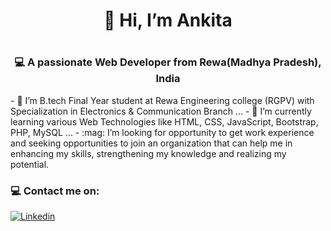 <h1 align="center">🙋 Hi, I’m Ankita<h1>
<h3 align="center">💻 A passionate Web Developer from Rewa(Madhya Pradesh), India </h3>
- 👀 I’m B.tech Final Year student at Rewa Engineering college (RGPV) with Specialization in Electronics & Communication Branch ...
- 🌱 I’m currently learning various Web Technologies like HTML, CSS, JavaScript, Bootstrap, PHP, MySQL ...
- :mag: I’m looking for opportunity to get work experience and seeking opportunities to
join an organization that can help me in enhancing my skills, strengthening my knowledge and realizing my
potential.

  
### :computer: Contact me on:
[![Linkedin](https://img.shields.io/badge/-LinkedIn-blue?style=flat&logo=Linkedin&logoColor=white)](https://www.linkedin.com/in/ankita-tiwari-59b50019b/) 

<!---
ankita19t/ankita19t is a ✨ special ✨ repository because its `README.md` (this file) appears on your GitHub profile.
You can click the Preview link to take a look at your changes.
--->

